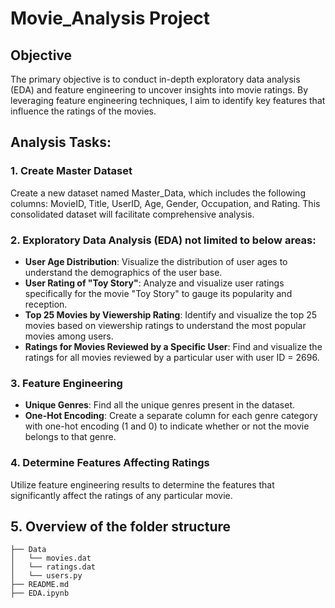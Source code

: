 # Movie_Analysis Project

## Objective
The primary objective is to conduct in-depth exploratory data analysis (EDA) and feature engineering to uncover insights into movie ratings. By leveraging feature engineering techniques, I aim to identify key features that influence the ratings of the movies.

## Analysis Tasks:

### 1. Create Master Dataset
Create a new dataset named Master_Data, which includes the following columns: MovieID, Title, UserID, Age, Gender, Occupation, and Rating. This consolidated dataset will facilitate comprehensive analysis.

### 2. Exploratory Data Analysis (EDA) not limited to below areas:
- **User Age Distribution**: Visualize the distribution of user ages to understand the demographics of the user base.
- **User Rating of "Toy Story"**: Analyze and visualize user ratings specifically for the movie "Toy Story" to gauge its popularity and reception.
- **Top 25 Movies by Viewership Rating**: Identify and visualize the top 25 movies based on viewership ratings to understand the most popular movies among users.
- **Ratings for Movies Reviewed by a Specific User**: Find and visualize the ratings for all movies reviewed by a particular user with user ID = 2696.

### 3. Feature Engineering
- **Unique Genres**: Find all the unique genres present in the dataset.
- **One-Hot Encoding**: Create a separate column for each genre category with one-hot encoding (1 and 0) to indicate whether or not the movie belongs to that genre.
   
### 4. Determine Features Affecting Ratings
Utilize feature engineering results to determine the features that significantly affect the ratings of any particular movie.

## 5. Overview of the folder structure

```
├── Data
│   └── movies.dat
│   └── ratings.dat
│   └── users.py
├── README.md
├── EDA.ipynb
```

